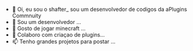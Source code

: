 - 👋 Oi, eu sou o shafter_ sou um desenvolvedor de codigos da aPlugins Commnuity
- 👀 Sou um desenvolvedor ...
- 🌱 Gosto de jogar minecraft ...
- 💞️ Colaboro com criaçao de plugins...
- 📫 Tenho grandes projetos para postar ...

<!---
aPluginsCommunity/aPluginsCommunity is a ✨ special ✨ repository because its `README.md` (this file) appears on your GitHub profile.
You can click the Preview link to take a look at your changes.
--->
